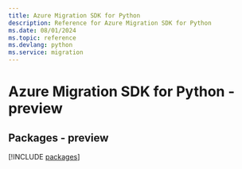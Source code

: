 ```yaml
---
title: Azure Migration SDK for Python
description: Reference for Azure Migration SDK for Python
ms.date: 08/01/2024
ms.topic: reference
ms.devlang: python
ms.service: migration
---
```

# Azure Migration SDK for Python - preview
## Packages - preview
[!INCLUDE [packages](migration-index.md)]